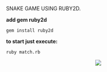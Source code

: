 SNAKE GAME USING RUBY2D.

**add gem ruby2d**
```
gem install ruby2d
```
**to start just execute:**
```
ruby match.rb
```

<p align="center">
<img src="https://github.com/nistarok/snake/assets/7569209/74255b7c-4366-48a1-b7de-d7d04abf7098">
</p>
